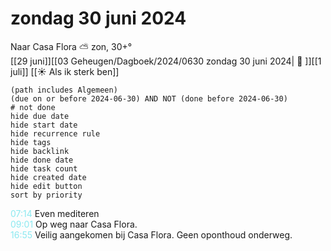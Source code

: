 # zondag 30 juni 2024

Naar Casa Flora ⛅ zon, 30+°<br>[[29 juni]][[03 Geheugen/Dagboek/2024/0630 zondag 30 juni 2024| 📓 ]][[1 juli]]
[[☀️ Als ik sterk ben]]
```tasks
(path includes Algemeen)
(due on or before 2024-06-30) AND NOT (done before 2024-06-30)
# not done
hide due date
hide start date
hide recurrence rule
hide tags
hide backlink
hide done date
hide task count
hide created date
hide edit button
sort by priority 
```
<p style="padding-left: 2.7em; text-indent: -2.7em; margin: 0"><font color=#8be9f0>07:14</font>  Even mediteren  </p>   
<p style="padding-left: 2.7em; text-indent: -2.7em; margin: 0"><font color=#8be9f0>09:01</font>  Op weg naar Casa Flora. </p>   
<p style="padding-left: 2.7em; text-indent: -2.7em; margin: 0"><font color=#8be9f0>16:55</font>  Veilig aangekomen bij Casa Flora. Geen oponthoud onderweg.
  </p>   